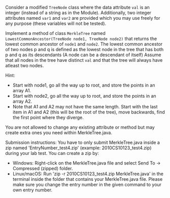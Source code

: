 Consider a modified `TreeNode` class where the data attribute `val` is an integer (instead of a string as in the Module). Additionally, two integer attributes named `var1` and `var2` are provided which you may use freely for any purpose (these variables will not be tested).

Implement a method of class `MerkleTree` named `LowestCommonAncestor(TreeNode node1, TreeNode node2)` that returns the lowest common ancestor of `node1` and `node2`. The lowest common ancestor of two nodes p and q is defined as the lowest node in the tree that has both p and q as its descendants (A node can be a descendant of itself) Assume that all nodes in the tree have distinct `val` and that the tree will always have atleast two nodes.

Hint: 
 - Start with node1, go all the way up to root, and store the points in an array A1.
 - Start with node2, go all the way up to root, and store the points in an array A2.
 - Note that A1 and A2 may not have the same length. Start with the last item in A1 and A2 (this will be the root of the tree), move backwards, find the first point where they diverge.

You are not allowed to change any existing attribute or method but may create extra ones you need within MerkleTree.java.

Submission instructions: You have to only submit MerkleTree.java inside a zip named 'EntryNumber_test4.zip' (example: 2010CS10123_test4.zip) during your lab test.
You can create a zip by:
- Windows: Right-click on the MerkleTree.java file and select Send To -> Compressed (zipped) folder.
- Linux/macOS: Run 'zip -r 2010CS10123_test4.zip MerkleTree.java' in the terminal inside the folder that contains your MerkleTree.java file. Please make sure you change the entry number in the given command to your own entry number.
